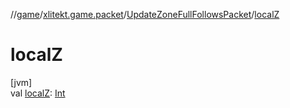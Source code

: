 //[game](../../../index.md)/[xlitekt.game.packet](../index.md)/[UpdateZoneFullFollowsPacket](index.md)/[localZ](local-z.md)

# localZ

[jvm]\
val [localZ](local-z.md): [Int](https://kotlinlang.org/api/latest/jvm/stdlib/kotlin/-int/index.html)
